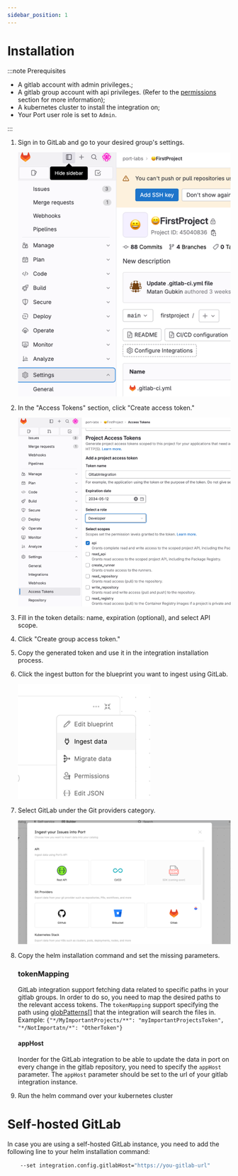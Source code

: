 ```yaml
---
sidebar_position: 1
---
```


# Installation

:::note Prerequisites

- A gitlab account with admin privileges.;
- A gitlab group account with api privileges. (Refer to the [permissions](./gitlab.md#permissions) section for more information);
- A kubernetes cluster to install the integration on;
- Your Port user role is set to `Admin`.

:::

1. Sign in to GitLab and go to your desired group's settings.

   ![GitLab group settings](../../../../../static/img/integrations/gitlab/GitlabGroupSettings.png)

2. In the "Access Tokens" section, click "Create access token."

   ![GitLab group access tokens](../../../../../static/img/integrations/gitlab/GitlabGroupAccessTokens.png)

3. Fill in the token details: name, expiration (optional), and select API scope.
4. Click "Create group access token."
5. Copy the generated token and use it in the integration installation process.
6. Click the ingest button for the blueprint you want to ingest using GitLab.

   ![DevPortal Builder ingest button](../../../../../static/img/integrations/gitlab/DevPortalBuilderIngestButton.png)

7. Select GitLab under the Git providers category.

   ![DevPortal Builder GitLab option](../../../../../static/img/integrations/gitlab/DevPortalBuilderGitlabOption.png)

8. Copy the helm installation command and set the missing parameters.

   ### tokenMapping

   GitLab integration support fetching data related to specific paths in your gitlab groups. In order to do so, you need to map the desired paths to the relevant access tokens.
   The `tokenMapping` support specifying the path using [globPatterns](https://www.malikbrowne.com/blog/a-beginners-guide-glob-patterns)[] that the integration will search the files in.
   Example: `{"*/MyImportantProjects/**": "myImportantProjectsToken", "*/NotImportatn/*": "OtherToken"}`

   #### appHost

   Inorder for the GitLab integration to be able to update the data in port on every change in the gitlab repository, you need to specify the `appHost` parameter.
   The `appHost` parameter should be set to the url of your gitlab integration instance.

9. Run the helm command over your kubernetes cluster

# Self-hosted GitLab

In case you are using a self-hosted GitLab instance, you need to add the following line to your helm installation command:

```bash
	--set integration.config.gitlabHost="https://you-gitlab-url"
```

